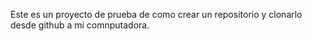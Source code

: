 Este es un proyecto de prueba de como crear un repositorio y clonarlo desde github a mi comnputadora.
